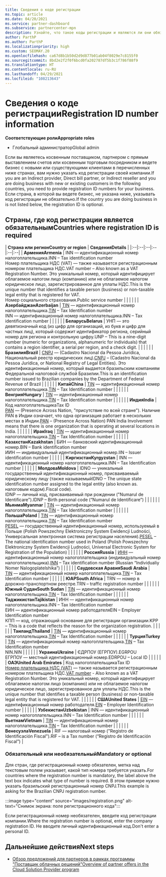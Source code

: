 ```yaml
---
title: Сведения о коде регистрации
ms.topic: article
ms.date: 04/20/2021
ms.service: partner-dashboard
ms.subservice: partnercenter-mpn
description: Узнайте, что такое коды регистрации и являются ли они обязательными для вашей страны.
author: ParthP
ms.author: ParthP
ms.localizationpriority: high
ms.custom: SEOMAY.20
ms.openlocfilehash: ca67d8b1b50d2d9d877b01ab04f8029e7c8155f0
ms.sourcegitcommit: 8bd2e2f2f0f6bcd0fa202787df5b3c1f786f88f9
ms.translationtype: HT
ms.contentlocale: ru-RU
ms.lasthandoff: 04/29/2021
ms.locfileid: "108213643"
---
```

# <a name="registration-id-number-information"></a><span data-ttu-id="5d4b2-103">Сведения о коде регистрации</span><span class="sxs-lookup"><span data-stu-id="5d4b2-103">Registration ID number information</span></span>

<span data-ttu-id="5d4b2-104">**Соответствующие роли**</span><span class="sxs-lookup"><span data-stu-id="5d4b2-104">**Appropriate roles**</span></span>

- <span data-ttu-id="5d4b2-105">Глобальный администратор</span><span class="sxs-lookup"><span data-stu-id="5d4b2-105">Global admin</span></span>
 
<span data-ttu-id="5d4b2-106">Если вы являетесь косвенным поставщиком, партнером с прямым выставлением счетов или косвенным торговым посредником и ведете бизнес с новыми или существующими клиентами в перечисленных ниже странах, вам нужно указать код регистрации своей компании.</span><span class="sxs-lookup"><span data-stu-id="5d4b2-106">If you are an Indirect provider, Direct bill partner, or Indirect reseller and you are doing business with new or existing customers in the following countries, you need to provide registration ID numbers for your business.</span></span> <span data-ttu-id="5d4b2-107">Если страна, в которой вы ведете бизнес, не указана ниже, указывать код регистрации не обязательно.</span><span class="sxs-lookup"><span data-stu-id="5d4b2-107">If the country you are doing business in is not listed below, the registration ID is optional.</span></span>

## <a name="countries-where-registration-id-is-required"></a><span data-ttu-id="5d4b2-108">Страны, где код регистрации является обязательным</span><span class="sxs-lookup"><span data-stu-id="5d4b2-108">Countries where registration ID is required</span></span>

| <span data-ttu-id="5d4b2-109">**Страна или регион**</span><span class="sxs-lookup"><span data-stu-id="5d4b2-109">**Country or region**</span></span> | <span data-ttu-id="5d4b2-110">**Сведения**</span><span class="sxs-lookup"><span data-stu-id="5d4b2-110">**Details**</span></span> |
|:--|:--|:--|:--|:--|:--|
| <span data-ttu-id="5d4b2-111">**Армения**</span><span class="sxs-lookup"><span data-stu-id="5d4b2-111">**Armenia**</span></span> | <span data-ttu-id="5d4b2-112">INN — идентификационный номер налогоплательщика.</span><span class="sxs-lookup"><span data-stu-id="5d4b2-112">INN – Tax identification number</span></span><br><span data-ttu-id="5d4b2-113">Номер плательщика НДС (VAT) — также называется регистрационным номером плательщика НДС.</span><span class="sxs-lookup"><span data-stu-id="5d4b2-113">VAT number – Also known as a VAT Registration Number.</span></span> <span data-ttu-id="5d4b2-114">Это уникальный номер, который идентифицирует облагаемое налогом лицо (компанию) или не облагаемое налогом юридическое лицо, зарегистрированное для уплаты НДС.</span><span class="sxs-lookup"><span data-stu-id="5d4b2-114">This is the unique number that identifies a taxable person (business) or non-taxable legal entity that is registered for VAT.</span></span><br><span data-ttu-id="5d4b2-115">Номер социального страхования.</span><span class="sxs-lookup"><span data-stu-id="5d4b2-115">Public service number</span></span> |  |  | |  |
| <span data-ttu-id="5d4b2-116">**Азербайджан**</span><span class="sxs-lookup"><span data-stu-id="5d4b2-116">**Azerbaijan**</span></span>  | <span data-ttu-id="5d4b2-117">[TIN](http://www.oecd.org/tax/automatic-exchange/crs-implementation-and-assistance/tax-identification-numbers/Azerbaijan-TIN.pdf) — идентификационный номер налогоплательщика.</span><span class="sxs-lookup"><span data-stu-id="5d4b2-117">[TIN](http://www.oecd.org/tax/automatic-exchange/crs-implementation-and-assistance/tax-identification-numbers/Azerbaijan-TIN.pdf) – Tax Identification number</span></span><br><span data-ttu-id="5d4b2-118">INN — идентификационный номер налогоплательщика.</span><span class="sxs-lookup"><span data-stu-id="5d4b2-118">INN – Tax identification number</span></span> |  |  |  |  |
| <span data-ttu-id="5d4b2-119">**Беларусь**</span><span class="sxs-lookup"><span data-stu-id="5d4b2-119">**Belarus**</span></span>  | <span data-ttu-id="5d4b2-120">УНП — это девятизначный код (из цифр для организаций, из букв и цифр для частных лиц), который содержит идентификатор региона, серийный номер для региона и контрольную цифру.</span><span class="sxs-lookup"><span data-stu-id="5d4b2-120">UNP – This is a nine-digit number (numeric for organizations, alphanumeric for individuals) that contains a region identifier, a serial per region, and a check digit.</span></span> |  |  |  |  |
|<span data-ttu-id="5d4b2-121">**Бразилия**</span><span class="sxs-lookup"><span data-stu-id="5d4b2-121">**Brazil**</span></span> | <span data-ttu-id="5d4b2-122">[CNPJ](http://www.oecd.org/tax/automatic-exchange/crs-implementation-and-assistance/tax-identification-numbers/Brazil-TIN.pdf) — (Cadastro Nacional da Pessoa Jurídica, Национальный реестр юридических лиц).</span><span class="sxs-lookup"><span data-stu-id="5d4b2-122">[CNPJ](http://www.oecd.org/tax/automatic-exchange/crs-implementation-and-assistance/tax-identification-numbers/Brazil-TIN.pdf) – (Cadastro Nacional da Pessoa Jurídica, or National Registry of Legal Entities).</span></span> <span data-ttu-id="5d4b2-123">Это идентификационный номер, который выдается бразильским компаниям Федеральной налоговой службой Бразилии.</span><span class="sxs-lookup"><span data-stu-id="5d4b2-123">This is an identification number issued to Brazilian companies by the Department of Federal Revenue of Brazil</span></span>  |  |  |  |  |
| <span data-ttu-id="5d4b2-124">**Китай**</span><span class="sxs-lookup"><span data-stu-id="5d4b2-124">**China**</span></span> | <span data-ttu-id="5d4b2-125">[TIN](http://www.oecd.org/tax/automatic-exchange/crs-implementation-and-assistance/tax-identification-numbers/China-TIN.pdf) — идентификационный номер налогоплательщика.</span><span class="sxs-lookup"><span data-stu-id="5d4b2-125">[TIN](http://www.oecd.org/tax/automatic-exchange/crs-implementation-and-assistance/tax-identification-numbers/China-TIN.pdf) – Tax Identification number</span></span> |  |  |  |  |
| <span data-ttu-id="5d4b2-126">**Венгрия**</span><span class="sxs-lookup"><span data-stu-id="5d4b2-126">**Hungary**</span></span>  | <span data-ttu-id="5d4b2-127">[TIN](http://www.oecd.org/tax/automatic-exchange/crs-implementation-and-assistance/tax-identification-numbers/Hungary-TIN.pdf) — идентификационный номер налогоплательщика.</span><span class="sxs-lookup"><span data-stu-id="5d4b2-127">[TIN](http://www.oecd.org/tax/automatic-exchange/crs-implementation-and-assistance/tax-identification-numbers/Hungary-TIN.pdf) – Tax Identification number</span></span> |  |  |  |  |
| <span data-ttu-id="5d4b2-128">**Индия**</span><span class="sxs-lookup"><span data-stu-id="5d4b2-128">**India**</span></span> | <span data-ttu-id="5d4b2-129">Код налогоплательщика</span><span class="sxs-lookup"><span data-stu-id="5d4b2-129">Tax ID</span></span><br><span data-ttu-id="5d4b2-130">[PAN](http://www.oecd.org/tax/automatic-exchange/crs-implementation-and-assistance/tax-identification-numbers/India-TIN.pdf) — (Presence Across Nation, "присутствие по всей стране"). Наличие PAN в Индии означает, что одна организация работает в нескольких местах в Индии.</span><span class="sxs-lookup"><span data-stu-id="5d4b2-130">[PAN](http://www.oecd.org/tax/automatic-exchange/crs-implementation-and-assistance/tax-identification-numbers/India-TIN.pdf) – (Presence Across Nation) PAN India Involvement means that there is one organization that is operating at several locations in India.</span></span> |  |  |  |  |
| <span data-ttu-id="5d4b2-131">**Ирак**</span><span class="sxs-lookup"><span data-stu-id="5d4b2-131">**Iraq**</span></span> | <span data-ttu-id="5d4b2-132">[TIN](http://www.oecd.org/tax/automatic-exchange/crs-implementation-and-assistance/tax-identification-numbers/) — идентификационный номер налогоплательщика.</span><span class="sxs-lookup"><span data-stu-id="5d4b2-132">[TIN](http://www.oecd.org/tax/automatic-exchange/crs-implementation-and-assistance/tax-identification-numbers/) – Tax Identification number</span></span> |  |  |  |  |
| <span data-ttu-id="5d4b2-133">**Казахстан**</span><span class="sxs-lookup"><span data-stu-id="5d4b2-133">**Kazakhstan**</span></span>  | <span data-ttu-id="5d4b2-134">БИН — банковский идентификационный номер.</span><span class="sxs-lookup"><span data-stu-id="5d4b2-134">BIN – Bank identification number</span></span><br><span data-ttu-id="5d4b2-135">ИИН — индивидуальный идентификационный номер.</span><span class="sxs-lookup"><span data-stu-id="5d4b2-135">IIN – Issuer identification number</span></span> |  |  |  |  |
| <span data-ttu-id="5d4b2-136">**Киргизстан**</span><span class="sxs-lookup"><span data-stu-id="5d4b2-136">**Kyrgyzstan**</span></span>  | <span data-ttu-id="5d4b2-137">INN — идентификационный номер налогоплательщика.</span><span class="sxs-lookup"><span data-stu-id="5d4b2-137">INN – Tax Identification number</span></span> |  |  |  |  |
| <span data-ttu-id="5d4b2-138">**Молдова**</span><span class="sxs-lookup"><span data-stu-id="5d4b2-138">**Moldova**</span></span>  | <span data-ttu-id="5d4b2-139">IDNO — уникальный государственный идентификационный номер, присваиваемый юридическому лицу (также называемый</span><span class="sxs-lookup"><span data-stu-id="5d4b2-139">IDNO – The unique state identification number assigned to the legal entity (also known as.</span></span> <span data-ttu-id="5d4b2-140">налоговым кодом).</span><span class="sxs-lookup"><span data-stu-id="5d4b2-140">Fiscal code).</span></span><br><span data-ttu-id="5d4b2-141">IDNP — личный код, присваиваемый при рождении ("Numarul de Identificare").</span><span class="sxs-lookup"><span data-stu-id="5d4b2-141">IDNP – Birth personal code (“Numarul de Identificare”)</span></span> |  |  |  |  |
| <span data-ttu-id="5d4b2-142">**Мьянма**</span><span class="sxs-lookup"><span data-stu-id="5d4b2-142">**Myanmar**</span></span> | <span data-ttu-id="5d4b2-143">[TIN](http://www.oecd.org/tax/automatic-exchange/crs-implementation-and-assistance/tax-identification-numbers/) — идентификационный номер налогоплательщика.</span><span class="sxs-lookup"><span data-stu-id="5d4b2-143">[TIN](http://www.oecd.org/tax/automatic-exchange/crs-implementation-and-assistance/tax-identification-numbers/) – Tax Identification number</span></span> |  |  |  |  |
| <span data-ttu-id="5d4b2-144">**Польша**</span><span class="sxs-lookup"><span data-stu-id="5d4b2-144">**Poland**</span></span>  | <span data-ttu-id="5d4b2-145">[TIN](http://www.oecd.org/tax/automatic-exchange/crs-implementation-and-assistance/tax-identification-numbers/Poland-TIN.pdf) — идентификационный номер налогоплательщика.</span><span class="sxs-lookup"><span data-stu-id="5d4b2-145">[TIN](http://www.oecd.org/tax/automatic-exchange/crs-implementation-and-assistance/tax-identification-numbers/Poland-TIN.pdf) – Tax Identification   number</span></span><br><span data-ttu-id="5d4b2-146">[PESEL](http://www.oecd.org/tax/automatic-exchange/crs-implementation-and-assistance/tax-identification-numbers/Poland-TIN.pdf) — государственный идентификационный номер, используемый в Польше (Polish Powszechny Elektroniczny System Ewidencji Ludności, Универсальная электронная система регистрации населения).</span><span class="sxs-lookup"><span data-stu-id="5d4b2-146">[PESEL](http://www.oecd.org/tax/automatic-exchange/crs-implementation-and-assistance/tax-identification-numbers/Poland-TIN.pdf) – The national identification number used in Poland (Polish Powszechny Elektroniczny System Ewidencji Ludności, Universal Electronic System for Registration of the Population)</span></span> |  |  |  |  |
| <span data-ttu-id="5d4b2-147">**Россия**</span><span class="sxs-lookup"><span data-stu-id="5d4b2-147">**Russia**</span></span>  | <span data-ttu-id="5d4b2-148">[ИНН](http://www.oecd.org/tax/automatic-exchange/crs-implementation-and-assistance/tax-identification-numbers/Russia-TIN.pdf) — идентификационный номер налогоплательщика (индивидуальный номер налогоплательщика).</span><span class="sxs-lookup"><span data-stu-id="5d4b2-148">[INN](http://www.oecd.org/tax/automatic-exchange/crs-implementation-and-assistance/tax-identification-numbers/Russia-TIN.pdf) – Tax identification number (Russian “Individualiy Nomer Nalogoplatelshika”)</span></span> |  |  |  |  |
| <span data-ttu-id="5d4b2-149">**Саудовская Аравия**</span><span class="sxs-lookup"><span data-stu-id="5d4b2-149">**Saudi Arabia**</span></span> | <span data-ttu-id="5d4b2-150">[TIN](http://www.oecd.org/tax/automatic-exchange/crs-implementation-and-assistance/tax-identification-numbers/Saudi-Arabia-TIN.pdf) — идентификационный номер налогоплательщика.</span><span class="sxs-lookup"><span data-stu-id="5d4b2-150">[TIN](http://www.oecd.org/tax/automatic-exchange/crs-implementation-and-assistance/tax-identification-numbers/Saudi-Arabia-TIN.pdf) – Tax Identification number</span></span> |  |  |  |  |
| <span data-ttu-id="5d4b2-151">**ЮАР**</span><span class="sxs-lookup"><span data-stu-id="5d4b2-151">**South Africa**</span></span> | <span data-ttu-id="5d4b2-152">TRN — номер в дорожно-транспортном реестре.</span><span class="sxs-lookup"><span data-stu-id="5d4b2-152">TRN – traffic registration number</span></span> |  |  |  |  |
| <span data-ttu-id="5d4b2-153">**Южный Судан**</span><span class="sxs-lookup"><span data-stu-id="5d4b2-153">**South Sudan**</span></span> | <span data-ttu-id="5d4b2-154">[TIN](http://www.oecd.org/tax/automatic-exchange/crs-implementation-and-assistance/tax-identification-numbers/) — идентификационный номер налогоплательщика.</span><span class="sxs-lookup"><span data-stu-id="5d4b2-154">[TIN](http://www.oecd.org/tax/automatic-exchange/crs-implementation-and-assistance/tax-identification-numbers/) – Tax Identification number</span></span> |  |  |  |  |
| <span data-ttu-id="5d4b2-155">**Таджикистан**</span><span class="sxs-lookup"><span data-stu-id="5d4b2-155">**Tajikistan**</span></span>  | <span data-ttu-id="5d4b2-156">ИНН — идентификационный номер налогоплательщика.</span><span class="sxs-lookup"><span data-stu-id="5d4b2-156">INN – Tax Identification   number</span></span><br><span data-ttu-id="5d4b2-157">ЕИН — идентификационный номер работодателя</span><span class="sxs-lookup"><span data-stu-id="5d4b2-157">EIN – Employer Identification number</span></span><br><span data-ttu-id="5d4b2-158">КПП — код, отражающий основание для регистрации организации.</span><span class="sxs-lookup"><span data-stu-id="5d4b2-158">KPP – This is a code that reflects the reason for the organization   registration.</span></span> |  |  |  |  |
| <span data-ttu-id="5d4b2-159">**Таиланд**</span><span class="sxs-lookup"><span data-stu-id="5d4b2-159">**Thailand**</span></span> | <span data-ttu-id="5d4b2-160">[TIN](http://www.oecd.org/tax/automatic-exchange/crs-implementation-and-assistance/tax-identification-numbers/) — идентификационный номер налогоплательщика.</span><span class="sxs-lookup"><span data-stu-id="5d4b2-160">[TIN](http://www.oecd.org/tax/automatic-exchange/crs-implementation-and-assistance/tax-identification-numbers/) – Tax Identification number</span></span> |  |  |  |  |
| <span data-ttu-id="5d4b2-161">**Турция**</span><span class="sxs-lookup"><span data-stu-id="5d4b2-161">**Turkey**</span></span> | <span data-ttu-id="5d4b2-162">[TIN](http://www.oecd.org/tax/automatic-exchange/crs-implementation-and-assistance/tax-identification-numbers/Turkey-TIN.pdf) — идентификационный номер налогоплательщика.</span><span class="sxs-lookup"><span data-stu-id="5d4b2-162">[TIN](http://www.oecd.org/tax/automatic-exchange/crs-implementation-and-assistance/tax-identification-numbers/Turkey-TIN.pdf) – Tax Identification   number</span></span><br><span data-ttu-id="5d4b2-163">NIN.</span><span class="sxs-lookup"><span data-stu-id="5d4b2-163">NIN</span></span> |  |  |  |  |
| <span data-ttu-id="5d4b2-164">**Украина**</span><span class="sxs-lookup"><span data-stu-id="5d4b2-164">**Ukraine**</span></span>  | <span data-ttu-id="5d4b2-165">ЄДРПОУ (ЕГРПОУ).</span><span class="sxs-lookup"><span data-stu-id="5d4b2-165">EGRPOU</span></span><br><span data-ttu-id="5d4b2-166">ЕГРПОУ — местный идентификационный номер.</span><span class="sxs-lookup"><span data-stu-id="5d4b2-166">EDRPOU – Local ID</span></span> |  |  |  |  |
| <span data-ttu-id="5d4b2-167">**ОАЭ**</span><span class="sxs-lookup"><span data-stu-id="5d4b2-167">**United Arab Emirates**</span></span> | <span data-ttu-id="5d4b2-168">Код налогоплательщика</span><span class="sxs-lookup"><span data-stu-id="5d4b2-168">Tax ID</span></span><br><span data-ttu-id="5d4b2-169">[Номер плательщика НДС (VAT)](http://www.oecd.org/tax/automatic-exchange/crs-implementation-and-assistance/tax-identification-numbers/UAE-TIN.pdf) — также называется регистрационным номером плательщика НДС.</span><span class="sxs-lookup"><span data-stu-id="5d4b2-169">[VAT number](http://www.oecd.org/tax/automatic-exchange/crs-implementation-and-assistance/tax-identification-numbers/UAE-TIN.pdf) - Also known as a VAT Registration Number.</span></span> <span data-ttu-id="5d4b2-170">Это уникальный номер, который идентифицирует облагаемое налогом лицо (компанию) или не облагаемое налогом юридическое лицо, зарегистрированное для уплаты НДС.</span><span class="sxs-lookup"><span data-stu-id="5d4b2-170">This is the unique number that identifies a taxable person (business) or non-taxable legal entity that is registered for VAT.</span></span> |  |  |  |  |
| <span data-ttu-id="5d4b2-171">**США**</span><span class="sxs-lookup"><span data-stu-id="5d4b2-171">**United States**</span></span> | <span data-ttu-id="5d4b2-172">[EIN](https://irs.ein-forms-gov.com/?keyword=employer%20identification%20number&source=Google&network=o&device=c&devicemodel=&mobile=&adposition%5d&targetid=kwd-81501461534755:loc-190&msclkid=458d3159f6051392f5286e8e75ed79ce) — идентификационный номер работодателя.</span><span class="sxs-lookup"><span data-stu-id="5d4b2-172">[EIN](https://irs.ein-forms-gov.com/?keyword=employer%20identification%20number&source=Google&network=o&device=c&devicemodel=&mobile=&adposition%5d&targetid=kwd-81501461534755:loc-190&msclkid=458d3159f6051392f5286e8e75ed79ce) – Employer Identification number</span></span> |  |  |  |  |
| <span data-ttu-id="5d4b2-173">**Узбекистан**</span><span class="sxs-lookup"><span data-stu-id="5d4b2-173">**Uzbekistan**</span></span>  | <span data-ttu-id="5d4b2-174">INN — идентификационный номер налогоплательщика.</span><span class="sxs-lookup"><span data-stu-id="5d4b2-174">INN – Tax Identification number</span></span> |  |  |  |  |
| <span data-ttu-id="5d4b2-175">**Вьетнам**</span><span class="sxs-lookup"><span data-stu-id="5d4b2-175">**Vietnam**</span></span> | <span data-ttu-id="5d4b2-176">[TIN](http://www.oecd.org/tax/automatic-exchange/crs-implementation-and-assistance/tax-identification-numbers/) — идентификационный номер налогоплательщика.</span><span class="sxs-lookup"><span data-stu-id="5d4b2-176">[TIN](http://www.oecd.org/tax/automatic-exchange/crs-implementation-and-assistance/tax-identification-numbers/) – Tax Identification number</span></span> |  |  |  |  |
| <span data-ttu-id="5d4b2-177">**Венесуэла**</span><span class="sxs-lookup"><span data-stu-id="5d4b2-177">**Venezuela**</span></span> | <span data-ttu-id="5d4b2-178">RIF — налоговый номер ("Registro de Identificación Fiscal").</span><span class="sxs-lookup"><span data-stu-id="5d4b2-178">RIF – is a Tax number (“Registro de Identificación Fiscal”)</span></span> |  

### <a name="mandatory-or-optional"></a><span data-ttu-id="5d4b2-179">Обязательный или необязательный</span><span class="sxs-lookup"><span data-stu-id="5d4b2-179">Mandatory or optional</span></span>
 
<span data-ttu-id="5d4b2-180">Для стран, где регистрационный номер обязателен, метка над текстовым полем указывает, какой тип номера требуется указать.</span><span class="sxs-lookup"><span data-stu-id="5d4b2-180">For countries where the registration number is mandatory, the label above the text box indicates what type of number is required.</span></span>
<span data-ttu-id="5d4b2-181">В этом примере нужно указать бразильский регистрационный номер CNPJ.</span><span class="sxs-lookup"><span data-stu-id="5d4b2-181">This example is asking for the Brazilian CNPJ registration number.</span></span>

:::image type="content" source="images/registration.png" alt-text="Снимок экрана: поле регистрационного кода":::

<span data-ttu-id="5d4b2-183">Если регистрационный номер необязателен, введите код регистрации компании.</span><span class="sxs-lookup"><span data-stu-id="5d4b2-183">Where the registration number is optional, enter the company registration ID.</span></span> <span data-ttu-id="5d4b2-184">Не вводите личный идентификационный код.</span><span class="sxs-lookup"><span data-stu-id="5d4b2-184">Don't enter a personal ID.</span></span>

## <a name="next-steps"></a><span data-ttu-id="5d4b2-185">Дальнейшие действия</span><span class="sxs-lookup"><span data-stu-id="5d4b2-185">Next steps</span></span>

- [<span data-ttu-id="5d4b2-186">Обзор предложений для партнеров в рамках программы "Поставщик облачных решений"</span><span class="sxs-lookup"><span data-stu-id="5d4b2-186">Overview of partner offers in the Cloud Solution Provider program</span></span>](csp-offers.md)